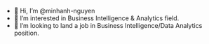 - 👋 Hi, I’m @minhanh-nguyen
- 👀 I’m interested in Business Intelligence & Analytics field.
- 💞️ I’m looking to land a job in Business Intelligence/Data Analytics position.

